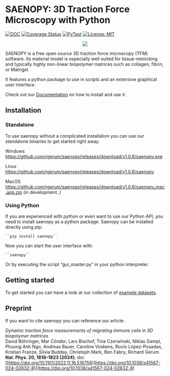 SAENOPY: 3D Traction Force Microscopy with Python
=======

[![DOC](https://readthedocs.org/projects/saenopy/badge/)](https://saenopy.readthedocs.io)
[![Coverage Status](https://coveralls.io/repos/github/rgerum/saenopy/badge.svg?branch=master)](https://coveralls.io/github/rgerum/saenopy?branch=master)
[![PyTest](https://github.com/rgerum/saenopy/actions/workflows/test.yml/badge.svg)](https://github.com/rgerum/saenopy/actions/workflows/test.yml)
[![License: MIT](https://img.shields.io/badge/License-MIT-yellow.svg)](https://opensource.org/licenses/MIT)

<p align="center">
  <img src="saenopy/img/Logo.png" />
</p>


SAENOPY is a free open source 3D traction force microscopy (TFM) software. Its material model is especially well suited for
tissue-mimicking and typically highly non-linear biopolymer matrices such as collagen, fibrin, or Matrigel. 

It features a python package to use in scripts and an extensive graphical user interface.

Check out our [Documentation](https://saenopy.readthedocs.io) on how to install and use it.

## Installation

### Standalone
To use saenopy without a complicated installation you can use our standalone binaries to get started right away.

Windows
https://github.com/rgerum/saenopy/releases/download/v1.0.6/saenopy.exe

Linux
https://github.com/rgerum/saenopy/releases/download/v1.0.6/saenopy

MacOS
https://github.com/rgerum/saenopy/releases/download/v1.0.6/saenopy_mac.app.zip (in development..)


### Using Python

If you are experienced with python or even want to use our Python API, you need to install saenopy as a python package.
Saenopy can be installed directly using pip:

    ``pip install saenopy``

Now you can start the user interface with:

    ``saenopy``

Or by executing the script “gui_master.py” in your python interpreter.

## Getting started
To get started you can have a look at our collection of [example datasets](https://saenopy.readthedocs.io/en/latest/auto_examples/index.html).

## Preprint
If you want to cite saenopy you can reference our article:

*Dynamic traction force measurements of migrating immune cells in 3D biopolymer matrices*  
David Böhringer, Mar Cóndor, Lars Bischof, Tina Czerwinski, Niklas Gampl, Phuong Anh Ngo, Andreas Bauer, 
Caroline Voskens, Rocío López-Posadas, Kristian Franze, Silvia Budday, Christoph Mark, Ben Fabry, Richard Gerum  
**Nat. Phys. 20, 1816–1823 (2024)**; doi: [[https://doi.org/10.1101/2022.11.16.516758](https://doi.org/10.1038/s41567-024-02632-8)](https://doi.org/10.1038/s41567-024-02632-8)


